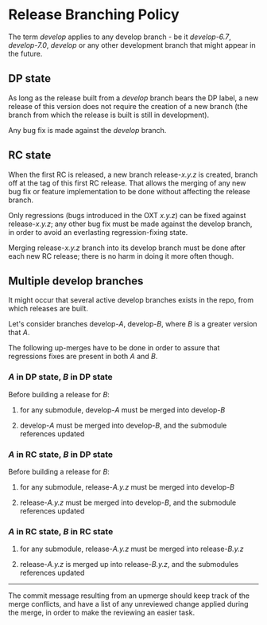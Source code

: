 # Release Branching Policy

The term *develop* applies to any develop branch - be it *develop-6.7*, *develop-7.0*, *develop* or any other development branch that might appear in the future.

## DP state

As long as the release built from a *develop* branch bears the DP label, a new release of this version does not require the creation of a new branch (the branch from which the release is built is still in development).

Any bug fix is made against the *develop* branch.

## RC state

When the first RC is released, a new branch release-*x.y.z* is created, branch off at the tag of this first RC release. That allows the merging of any new bug fix or feature implementation to be done without affecting the release branch.

Only regressions (bugs introduced in the OXT *x.y.z*) can be fixed against release-*x.y.z*; any other bug fix must be made against the develop branch, in order to avoid an everlasting regression-fixing state.

Merging release-*x.y.z* branch into its develop branch must be done after each new RC release; there is no harm in doing it more often though.



## Multiple develop branches

It might occur that several active develop branches exists in the repo, from which releases are built.

Let's consider branches develop-*A*, develop-*B*, where *B* is a greater version that *A*.

The following up-merges have to be done in order to assure that regressions fixes are present in both *A* and *B*.

### *A* in DP state, *B* in DP state

Before building a release for *B*:

  1. for any submodule, develop-*A* must be merged into develop-*B*

  2. develop-*A* must be merged into develop-*B*, and the submodule references updated


### *A* in RC state, *B* in DP state

Before building a release for *B*:

  1. for any submodule, release-*A.y.z* must be merged into develop-*B*

  2. release-*A.y.z* must be merged into develop-*B*, and the submodule references updated


### *A* in RC state, *B* in RC state

  1. for any submodule, release-*A.y.z* must be merged into release-*B.y.z*

  2. release-*A.y.z* is merged up into release-*B.y.z*, and the submodules references updated

----

The commit message resulting from an upmerge should keep track of the merge conflicts, and have a list of any unreviewed change applied during the merge, in order to make the reviewing an easier task.
